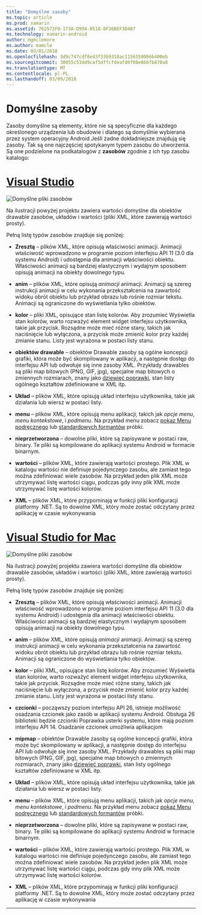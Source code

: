 ```yaml
---
title: "Domyślne zasoby"
ms.topic: article
ms.prod: xamarin
ms.assetid: 762572F0-173A-D994-0510-8F36BEF3D487
ms.technology: xamarin-android
author: mgmclemore
ms.author: mamcle
ms.date: 03/01/2018
ms.openlocfilehash: 3d9c747cdf8e43f33b9310ac1156550066b400eb
ms.sourcegitcommit: 30055c534d9caf5dffcfdeafd6f08e666fb870a8
ms.translationtype: MT
ms.contentlocale: pl-PL
ms.lasthandoff: 03/09/2018
---
```

# <a name="default-resources"></a>Domyślne zasoby

Zasoby domyślne są elementy, które nie są specyficzne dla każdego określonego urządzenia lub obudowie i dlatego są domyślnie wybierana przez system operacyjny Android Jeśli żadne dokładniejsze znajdują się zasoby. Tak są one najczęściej spotykanym typem zasobu do utworzenia. Są one podzielone na podkatalogów z **zasobów** zgodnie z ich typ zasobu katalogu:

# <a name="visual-studiotabvswin"></a>[Visual Studio](#tab/vswin)

![Domyślne pliki zasobów](default-resources-images/01-resource-files-vs.png)

Na ilustracji powyżej projektu zawiera wartości domyślne dla obiektów drawable zasobów, układów i wartości (pliki XML, które zawierają wartości prosty).

Pełną listę typów zasobów znajduje się poniżej:

-  **Zresztą** &ndash; plików XML, które opisują właściwości animacji.
   Animacji właściwość wprowadzono w programie poziom interfejsu API 11 (3.0 dla systemu Android) i udostępnia dla animacji właściwości obiektu. Właściwości animacji są bardziej elastycznym i wydajnym sposobem opisują animacji na obiekty dowolnego typu.

-  **anim** &ndash; plików XML, które opisują *animacji* animacji. Animacji są szereg instrukcji animacji w celu wykonania przekształcenia na zawartość widoku obrót obiektu lub przykład obrazu lub rośnie rozmiar tekstu. Animacji są ograniczone do wyświetlania tylko obiektów.

-  **kolor** &ndash; pliki XML, opisujące stan listę kolorów. Aby zrozumieć Wyświetla stan kolorów, warto rozważyć element widget interfejsu użytkownika, takie jak przycisk.
   Rozsądne może mieć różne stany, takich jak naciśnięcie lub wyłączona, a przycisk może zmienić kolor przy każdej zmianie stanu. Listy jest wyrażona w postaci listy stanu.

-  **obiektów drawable** &ndash; obiektów Drawable zasoby są ogólne koncepcji grafiki, która może być skompilowany w aplikacji, a następnie dostęp do interfejsu API lub odwołuje się inne zasoby XML.
   Przykłady drawables są pliki map bitowych (PNG, GIF, jpg), specjalne map bitowych o zmiennych rozmiarach, znany jako [dziewięć poprawki](https://developer.android.com/guide/topics/graphics/2d-graphics.html#nine-patch), stan listy ogólnego kształtów zdefiniowane w XML itp.
 
-  **Układ** &ndash; plików XML, które opisują układ interfejsu użytkownika, takie jak działania lub wiersz w postaci listy.

-  **menu** &ndash; plików XML, które opisują menu aplikacji, takich jak *opcje menu*, *menu kontekstowe*, i *podmenu*. Na przykład menu zobacz [pokaz Menu podręcznego](https://developer.xamarin.com/samples/monodroid/PopupMenuDemo/) lub [standardowych formantów](https://developer.xamarin.com/samples/mobile/StandardControls/) próbki.

-  **nieprzetworzona** &ndash; dowolne pliki, które są zapisywane w postaci raw, binary. Te pliki są kompilowane do aplikacji systemu Android w formacie binarnym.

-  **wartości** &ndash; plików XML, które zawierają wartości prostego. Plik XML w katalogu wartości nie definiuje pojedynczego zasobu, ale zamiast tego można zdefiniować wiele zasobów. Na przykład jeden plik XML może utrzymywać listę wartości ciągu, podczas gdy inny plik XML może utrzymywać listę wartości kolorów.

-  **XML** &ndash; plików XML, które przypominają w funkcji pliki konfiguracji platformy .NET. Są to dowolne XML, który może zostać odczytany przez aplikację w czasie wykonywania


# <a name="visual-studio-for-mactabvsmac"></a>[Visual Studio for Mac](#tab/vsmac)

![Domyślne pliki zasobów](default-resources-images/01-resource-files-xs.png)

Na ilustracji powyżej projektu zawiera wartości domyślne dla obiektów drawable zasobów, układów i wartości (pliki XML, które zawierają wartości prosty).

Pełną listę typów zasobów znajduje się poniżej:

-  **Zresztą** &ndash; plików XML, które opisują właściwości animacji.
   Animacji właściwość wprowadzono w programie poziom interfejsu API 11 (3.0 dla systemu Android) i udostępnia dla animacji właściwości obiektu. Właściwości animacji są bardziej elastycznym i wydajnym sposobem opisują animacji na obiekty dowolnego typu.

-  **anim** &ndash; plików XML, które opisują *animacji* animacji. Animacji są szereg instrukcji animacji w celu wykonania przekształcenia na zawartość widoku obrót obiektu lub przykład obrazu lub rośnie rozmiar tekstu. Animacji są ograniczone do wyświetlania tylko obiektów.

-  **kolor** &ndash; pliki XML, opisujące stan listę kolorów. Aby zrozumieć Wyświetla stan kolorów, warto rozważyć element widget interfejsu użytkownika, takie jak przycisk.
   Rozsądne może mieć różne stany, takich jak naciśnięcie lub wyłączona, a przycisk może zmienić kolor przy każdej zmianie stanu. Listy jest wyrażona w postaci listy stanu.

-  **czcionki** &ndash; począwszy poziom interfejsu API 26, istnieje możliwość osadzania czcionek jako zasób w aplikacji systemu Android. Obsługa 26 biblioteki będzie czcionki Poprawka usterki systemu, które mają poziom interfejsu API 14. Osadzanie czcionek umożliwia aplikacjom

-  **mipmap** &ndash; obiektów Drawable zasoby są ogólne koncepcji grafiki, która może być skompilowany w aplikacji, a następnie dostęp do interfejsu API lub odwołuje się inne zasoby XML.
   Przykłady drawables są pliki map bitowych (PNG, GIF, jpg), specjalne map bitowych o zmiennych rozmiarach, znany jako [dziewięć poprawki](https://developer.android.com/guide/topics/graphics/2d-graphics.html#nine-patch), stan listy ogólnego kształtów zdefiniowane w XML itp.

-  **Układ** &ndash; plików XML, które opisują układ interfejsu użytkownika, takie jak działania lub wiersz w postaci listy.

-  **menu** &ndash; plików XML, które opisują menu aplikacji, takich jak *opcje menu*, *menu kontekstowe*, i *podmenu*. Na przykład menu zobacz [pokaz Menu podręcznego](https://developer.xamarin.com/samples/monodroid/PopupMenuDemo/) lub [standardowych formantów](https://developer.xamarin.com/samples/mobile/StandardControls/) próbki.

-  **nieprzetworzona** &ndash; dowolne pliki, które są zapisywane w postaci raw, binary. Te pliki są kompilowane do aplikacji systemu Android w formacie binarnym.

-  **wartości** &ndash; plików XML, które zawierają wartości prostego. Plik XML w katalogu wartości nie definiuje pojedynczego zasobu, ale zamiast tego można zdefiniować wiele zasobów. Na przykład jeden plik XML może utrzymywać listę wartości ciągu, podczas gdy inny plik XML może utrzymywać listę wartości kolorów.

-  **XML** &ndash; plików XML, które przypominają w funkcji pliki konfiguracji platformy .NET. Są to dowolne XML, który może zostać odczytany przez aplikację w czasie wykonywania

-----
